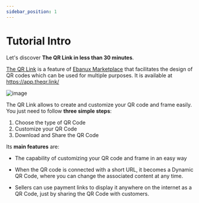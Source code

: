 ```yaml
---
sidebar_position: 1
---
```


# Tutorial Intro

Let's discover **The QR Link in less than 30 minutes**.

[The QR Link](https://www.theqr.link/) is a feature of [Ebanux Marketplace](https://www.ebanux.com/) that facilitates the design of QR codes which can be used for multiple purposes. It is available at https://app.theqr.link/

![image](https://user-images.githubusercontent.com/54523080/183494712-8a03f3c1-25c2-41cc-8565-5beb0e6cf3ca.png)

The QR Link allows to create and customize your QR code and frame easily. You just need to follow **three simple steps**:

1. Choose the type of QR Code
2. Customize your QR Code
3. Download and Share the QR Code

Its **main features** are:

- The capability of customizing your QR code and frame in an easy way

- When the QR code is connected with a short URL, it becomes a Dynamic QR Code, where you can change the associated content at any time.

- Sellers can use payment links to display it anywhere on the internet as a QR Code, just by sharing the QR Code with customers.
